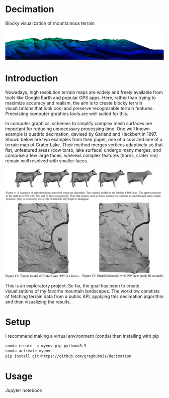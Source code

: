 

# Decimation
Blocky visualization of mountainous terrain
![mountains surrounding Emerald Bay, Lake Tahoe](media/emerald_bay_header.png)

# Introduction
Nowadays, high resolution terrain maps are widely and freely available from tools like Google Earth and popular GPS apps. Here, rather than trying to maximize accuracy and realism, the aim is to create blocky terrain visualizations that look cool and preserve recognizable terrain features. Preexisting computer graphics tools are well suited for this.

In computer graphics, schemes to simplify complex mesh surfaces are important for reducing unnecessary processing time. One well known example is quadric decimation, devised by Garland and Heckbert in 1997. Shown below are two examples from their paper, one of a cow and one of a terrain map of Crater Lake. Their method merges vertices adaptively so that flat, unfeatured areas (cow torso, lake surface) undergo many merges, and comprise a few large faces, whereas complex features (horns, crater rim) remain well resolved with smaller faces.

![alt text](media/cows.png)
![alt text](media/crater_lake.png)

This is an exploratory project. So far, the goal has been to create visualizations of my favorite mountain landscapes. The workflow constists of fetching terrain data from a public API, applying this decimation algorithm and then visualizing the results.

# Setup
I recommend making a virtual environment (conda) then installing with pip

```bash
conda create -n myenv pip python=3.9
conda activate myenv
pip install git+https://github.com/gregbubnis/decimation
```

# Usage
Jupyter notebook

<!---
[1] https://www.geom.at/terrain-triangulation/
[2] https://maps3d.io/
[3] https://github.com/kk7ds/gaiagpsclient
[4] https://code.wsl.ch/snow-models/snowpack
[5] https://snowpack.slf.ch/

# things learned
- some elevation datasets are wildly inaccurate (check out the matterhorn!)
--->